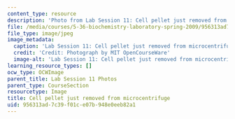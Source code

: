 ```yaml
---
content_type: resource
description: 'Photo from Lab Session 11: Cell pellet just removed from microcentrifuge.'
file: /media/courses/5-36-biochemistry-laboratory-spring-2009/956313ad7c39f01ce07b948e0eeb82a1_Lab11_1.jpg
file_type: image/jpeg
image_metadata:
  caption: 'Lab Session 11: Cell pellet just removed from microcentrifuge.'
  credit: 'Credit: Photograph by MIT OpenCourseWare'
  image-alt: 'Lab Session 11: Cell pellet just removed from microcentrifuge.'
learning_resource_types: []
ocw_type: OCWImage
parent_title: Lab Session 11 Photos
parent_type: CourseSection
resourcetype: Image
title: Cell pellet just removed from microcentrifuge
uid: 956313ad-7c39-f01c-e07b-948e0eeb82a1
---
```

